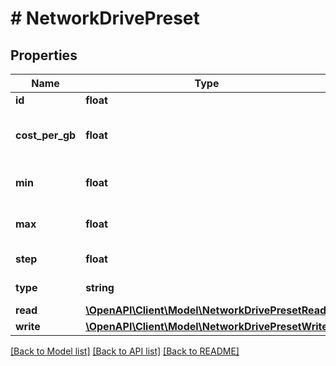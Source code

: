 # # NetworkDrivePreset

## Properties

Name | Type | Description | Notes
------------ | ------------- | ------------- | -------------
**id** | **float** | ID тарифа. |
**cost_per_gb** | **float** | Стоимость тарифа сетевого диска. |
**min** | **float** | Минимальный размер диска (в Гб). |
**max** | **float** | Максимальный размер диска (в Гб). |
**step** | **float** | Размер шага диска |
**type** | **string** | Тип сетевого диска. |
**read** | [**\OpenAPI\Client\Model\NetworkDrivePresetRead**](NetworkDrivePresetRead.md) |  |
**write** | [**\OpenAPI\Client\Model\NetworkDrivePresetWrite**](NetworkDrivePresetWrite.md) |  |

[[Back to Model list]](../../README.md#models) [[Back to API list]](../../README.md#endpoints) [[Back to README]](../../README.md)
